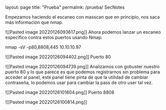 layout: page title: "Prueba" permalink: /prueba/
SecNotes

Empezamos haciendo el escaneo con masscan que en principio, nos saca más información que nmap.

![[Pasted image 20220126093617.png]] Ahora podemos lanzar un escaneo específico contra estos puertos usando Nmap.

nmap -sV -p80,8808,445 10.10.10.97

![[Pasted image 20220126094402.png]]
Puerto 80

![[Pasted image 20220126094739.png]] Analizamos con gobuster nuestro puerto 80 y lo que parece es que podemos registrarnos sin problema para acceder al panel, este panel tiene pinta de que la utilidad de cambiar contraseña, lo podemos usar para cambiar la pass de otro user tal vez.

![[Pasted image 20220126101604.png]]
Puerto 8808

![[Pasted image 20220126100814.png]]
